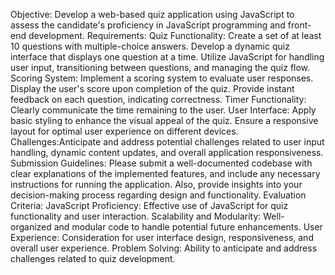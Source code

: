 Objective: Develop a web-based quiz application using JavaScript to assess the candidate's proficiency in JavaScript programming and front-end development.
Requirements:
Quiz Functionality:
Create a set of at least 10 questions with multiple-choice answers.
Develop a dynamic quiz interface that displays one question at a time.
Utilize JavaScript for handling user input, transitioning between questions, and managing the quiz flow.
Scoring System:
Implement a scoring system to evaluate user responses.
Display the user's score upon completion of the quiz.
Provide instant feedback on each question, indicating correctness.
Timer Functionality:
Clearly communicate the time remaining to the user.
User Interface:
Apply basic styling to enhance the visual appeal of the quiz.
Ensure a responsive layout for optimal user experience on different devices.
Challenges:Anticipate and address potential challenges related to user input handling, dynamic content updates, and overall application responsiveness.
Submission Guidelines: Please submit a well-documented codebase with clear explanations of the implemented features, and include any necessary instructions for running the application. Also, provide insights into your decision-making process regarding design and functionality.
Evaluation Criteria:
JavaScript Proficiency: Effective use of JavaScript for quiz functionality and user interaction.
Scalability and Modularity: Well-organized and modular code to handle potential future enhancements.
User Experience: Consideration for user interface design, responsiveness, and overall user experience.
Problem Solving: Ability to anticipate and address challenges related to quiz development.
